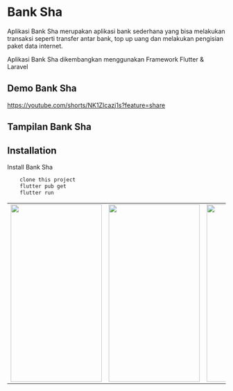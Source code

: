# Bank Sha

Aplikasi Bank Sha merupakan aplikasi bank sederhana yang bisa melakukan transaksi seperti transfer antar bank, top up uang dan melakukan pengisian paket data internet.

Aplikasi Bank Sha dikembangkan menggunakan Framework Flutter & Laravel

## Demo Bank Sha

https://youtube.com/shorts/NK1ZIcazj1s?feature=share

## Tampilan Bank Sha

<table>
   <tr>
      <td>
      <img style="-webkit-user-select: none;margin: auto;cursor: zoom-in;" src="https://user-images.githubusercontent.com/52773931/226517769-6b52b11f-f10f-4751-bd4c-93965496b971.png" width="210" height="410">
      </td>
      <td>
      <img style="-webkit-user-select: none;margin: auto;cursor: zoom-in;" src="https://user-images.githubusercontent.com/52773931/226521982-470b28bc-0749-421c-b2a4-10c45a36a8f2.png" width="210" height="410">
      </td>
      <td>
      <img style="-webkit-user-select: none;margin: auto;cursor: zoom-in;" src="https://user-images.githubusercontent.com/52773931/226522323-3f3082b4-beff-4f7e-9943-489cb7b7f5b6.png" width="210" height="410">
      </td>
    </tr>

## Installation

Install Bank Sha

```bash
    clone this project
    flutter pub get
    flutter run

```
